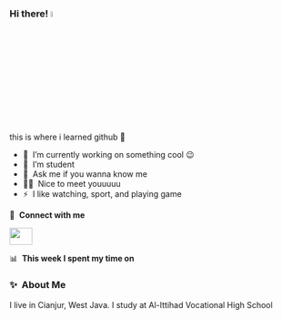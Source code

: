 ### Hi there! <a href="https://www.gautamkrishnar.com/"><img src="https://media.giphy.com/media/hvRJCLFzcasrR4ia7z/giphy.gif" width="5%"></a>
this is where i learned github :rofl:

- 🔭 &nbsp;I’m currently working on something cool :wink:
- 🌱 &nbsp;I’m student
- 💬 &nbsp;Ask me if you wanna know me
- 👨‍💻 &nbsp;Nice to meet youuuuu
- ⚡ &nbsp;I like watching, sport, and playing game
  
🔗 &nbsp;**Connect with me**
<p align="left"> 
<a href="https://instagram.com/nazwa.nazzytul" target="blank"><img align="center" src="https://raw.githubusercontent.com/rahuldkjain/github-profile-readme-generator/master/src/images/icons/Social/instagram.svg"nazwa.nazzytul" height="30" width="40" /></a>

📊 &nbsp;**This week I spent my time on**
### ✨&nbsp; About Me

I live in Cianjur, West Java. I study at Al-Ittihad Vocational High School

